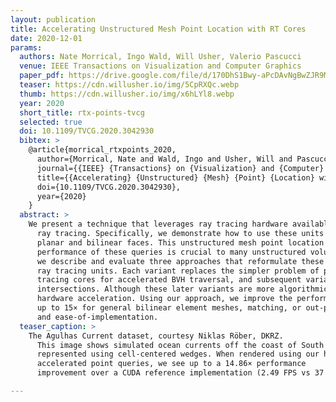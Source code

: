 ```yaml
---
layout: publication
title: Accelerating Unstructured Mesh Point Location with RT Cores
date: 2020-12-01
params:
  authors: Nate Morrical, Ingo Wald, Will Usher, Valerio Pascucci
  venue: IEEE Transactions on Visualization and Computer Graphics
  paper_pdf: https://drive.google.com/file/d/170DhS1Bwy-aPcDAvNgBwZJR9MaiHfmnS/view?usp=sharing
  teaser: https://cdn.willusher.io/img/5CpRXQc.webp
  thumb: https://cdn.willusher.io/img/x6hLYl8.webp
  year: 2020
  short_title: rtx-points-tvcg
  selected: true
  doi: 10.1109/TVCG.2020.3042930
  bibtex: >
    @article{morrical_rtxpoints_2020,
      author={Morrical, Nate and Wald, Ingo and Usher, Will and Pascucci, Valerio},
      journal={{IEEE} {Transactions} on {Visualization} and {Computer} {Graphics}},
      title={{Accelerating} {Unstructured} {Mesh} {Point} {Location} with {RT} {Cores}},
      doi={10.1109/TVCG.2020.3042930},
      year={2020}
    }
  abstract: >
    We present a technique that leverages ray tracing hardware available in recent Nvidia RTX GPUs to solve a problem other than classical
      ray tracing. Specifically, we demonstrate how to use these units to accelerate the point location of general unstructured elements consisting of both
      planar and bilinear faces. This unstructured mesh point location problem has previously been challenging to accelerate on GPU architectures; yet, the
      performance of these queries is crucial to many unstructured volume rendering and compute applications. Starting with a CUDA reference method,
      we describe and evaluate three approaches that reformulate these point queries to incrementally map algorithmic complexity to these new hardware
      ray tracing units. Each variant replaces the simpler problem of point queries with a more complex one of ray queries. Initial variants exploit ray
      tracing cores for accelerated BVH traversal, and subsequent variants use ray-triangle intersections and per-face metadata to detect point-in-element
      intersections. Although these later variants are more algorithmically complex, they are significantly faster than the reference method thanks to
      hardware acceleration. Using our approach, we improve the performance of an unstructured volume renderer by up to 4× for tetrahedral meshes and
      up to 15× for general bilinear element meshes, matching, or out-performing state-of-the-art solutions while simultaneously improving on robustness
      and ease-of-implementation.
  teaser_caption: >
    The Agulhas Current dataset, courtesy Niklas Röber, DKRZ.
      This image shows simulated ocean currents off the coast of South Africa,
      represented using cell-centered wedges. When rendered using our hardware
      accelerated point queries, we see up to a 14.86× performance
      improvement over a CUDA reference implementation (2.49 FPS vs 37 FPS on an RTX 2080 at 1024×1024).

---
```

